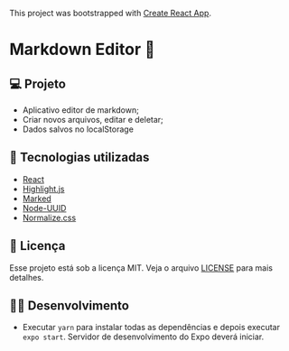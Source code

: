 This project was bootstrapped with [Create React App](https://github.com/facebook/create-react-app).

# Markdown Editor 📝

## 💻 Projeto

- Aplicativo editor de markdown;
- Criar novos arquivos, editar e deletar;
- Dados salvos no localStorage

## 🚀 Tecnologias utilizadas

- [React](https://reactjs.org/)
- [Highlight.js](https://highlightjs.org/)
- [Marked](https://github.com/markedjs/marked)
- [Node-UUID](https://www.npmjs.com/package/node-uuid)
- [Normalize.css](https://necolas.github.io/normalize.css/)

## 📝 Licença

Esse projeto está sob a licença MIT. Veja o arquivo [LICENSE](license.md) para mais detalhes.

## 👨‍💻 Desenvolvimento

- Executar `yarn` para instalar todas as dependências e depois executar `expo start`. Servidor de desenvolvimento do Expo deverá iniciar.
